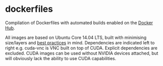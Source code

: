 dockerfiles
===========

Compilation of Dockerfiles with automated builds enabled on the [Docker Hub](https://registry.hub.docker.com/repos/kaixhin/).

All images are based on Ubuntu Core 14.04 LTS, built with minimising size/layers and [best practices](https://docs.docker.com/articles/dockerfile_best-practices/) in mind.
Dependencies are indicated left to right e.g. cuda-vnc is VNC built on top of CUDA. Explicit dependencies are excluded.
CUDA images can be used without NVIDIA devices attached, but will obviously lack the ability to use CUDA capabilities.
